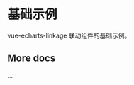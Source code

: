 <script setup>
import LinkageDemo1 from '../components/echarts-linkage/demo1/index.vue';
</script>

# 基础示例

vue-echarts-linkage 联动组件的基础示例。

<LinkageDemo1 />

## More docs

...

